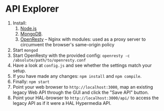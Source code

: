 # API Explorer

1. Install:
    1. [Node.js](http://nodejs.org/)
    2. [MongoDB](https://www.mongodb.org).
    3. [OpenResty](http://openresty.org) – Nginx with modules: used as a proxy server to circumvent the browser's same-origin policy
2. Start `mongod`
3. Start OpenResty with the provided config: `openresty -c /absolute/path/to/openresty.conf`
4. Have a look at `config.js` and see whether the settings match your setup.
5. If you have made any changes: `npm install` and `npm compile`.
6. Finally: `npm start`
7. Point your web browser to `http://localhost:3000`, map an existing legacy Web API through the GUI and click the "Save API" button.
8. Point your HAL-browser to `http://localhost:3000/api/` to access the legacy API as if it were a HAL Hypermedia API.
